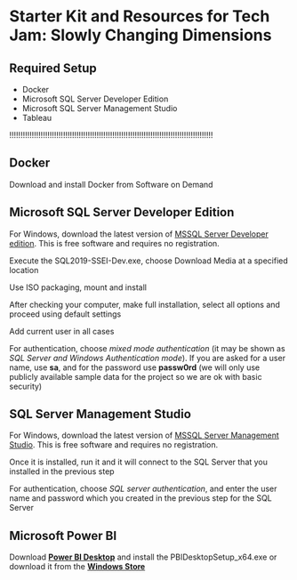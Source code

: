 # Starter Kit and Resources for Tech Jam: Slowly Changing Dimensions

## Required Setup

- Docker
- Microsoft SQL Server Developer Edition
- Microsoft SQL Server Management Studio
- Tableau

!!!!!!!!!!!!!!!!!!!!!!!!!!!!!!!!!!!!!!!!!!!!!!!!!!!!!!!!!!!!!!!!!!!!!!!!!!!!!!!!!!!!!!!!!!!

## Docker

Download and install Docker from Software on Demand 

## Microsoft SQL Server Developer Edition

For Windows, download the latest version of [MSSQL Server Developer edition](https://www.microsoft.com/en-gb/sql-server/sql-server-downloads). This is free software and requires no registration.

Execute the SQL2019-SSEI-Dev.exe, choose Download Media at a specified location 

Use ISO packaging, mount and install 

After checking your computer, make full installation, select all options and proceed using default settings 

Add current user in all cases 

For authentication, choose *mixed mode authentication* (it may be shown as *SQL Server and Windows Authentication mode*). If you are asked for a user name, use **sa**, and for the password use **passw0rd** (we will only use publicly available sample data for the project so we are ok with basic security) 

## SQL Server Management Studio

For Windows, download the latest version of [MSSQL Server Management Studio](https://docs.microsoft.com/en-us/sql/ssms/download-sql-server-management-studio-ssms?view=sql-server-ver15). This is free software and requires no registration.

Once it is installed, run it and it will connect to the SQL Server that you installed in the previous step

For authentication, choose *SQL server authentication*, and enter the user name and password which you created in the previous step for the SQL Server

## Microsoft Power BI

Download **[Power BI Desktop](https://powerbi.microsoft.com/en-us/desktop/)** and install the PBIDesktopSetup_x64.exe or download it from the **[Windows Store](https://www.microsoft.com/en-us/p/power-bi-desktop/9ntxr16hnw1t#activetab=pivot:overviewtab)**
